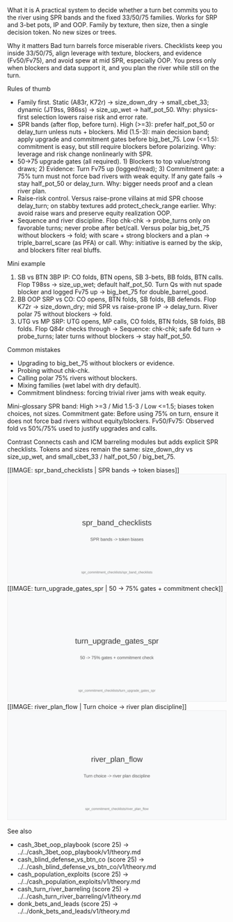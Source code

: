 What it is
A practical system to decide whether a turn bet commits you to the river using SPR bands and the fixed 33/50/75 families. Works for SRP and 3-bet pots, IP and OOP. Family by texture, then size, then a single decision token. No new sizes or trees.

Why it matters
Bad turn barrels force miserable rivers. Checklists keep you inside 33/50/75, align leverage with texture, blockers, and evidence (Fv50/Fv75), and avoid spew at mid SPR, especially OOP. You press only when blockers and data support it, and you plan the river while still on the turn.

Rules of thumb
- Family first. Static (A83r, K72r) -> size_down_dry -> small_cbet_33; dynamic (JT9ss, 986ss) -> size_up_wet -> half_pot_50. Why: physics-first selection lowers raise risk and error rate.
- SPR bands (after flop, before turn). High (>=3): prefer half_pot_50 or delay_turn unless nuts + blockers. Mid (1.5-3): main decision band; apply upgrade and commitment gates before big_bet_75. Low (<=1.5): commitment is easy, but still require blockers before polarizing. Why: leverage and risk change nonlinearly with SPR.
- 50->75 upgrade gates (all required). 1) Blockers to top value/strong draws; 2) Evidence: Turn Fv75 up (logged/read); 3) Commitment gate: a 75% turn must not force bad rivers with weak equity. If any gate fails -> stay half_pot_50 or delay_turn. Why: bigger needs proof and a clean river plan.
- Raise-risk control. Versus raise-prone villains at mid SPR choose delay_turn; on stabby textures add protect_check_range earlier. Why: avoid raise wars and preserve equity realization OOP.
- Sequence and river discipline. Flop chk-chk -> probe_turns only on favorable turns; never probe after bet/call. Versus polar big_bet_75 without blockers -> fold; with scare + strong blockers and a plan -> triple_barrel_scare (as PFA) or call. Why: initiative is earned by the skip, and blockers filter real bluffs.

Mini example
1) SB vs BTN 3BP IP: CO folds, BTN opens, SB 3-bets, BB folds, BTN calls. Flop T98ss -> size_up_wet; default half_pot_50. Turn Qs with nut spade blocker and logged Fv75 up -> big_bet_75 for double_barrel_good. 
2) BB OOP SRP vs CO: CO opens, BTN folds, SB folds, BB defends. Flop K72r -> size_down_dry; mid SPR vs raise-prone IP -> delay_turn. River polar 75 without blockers -> fold. 
3) UTG vs MP SRP: UTG opens, MP calls, CO folds, BTN folds, SB folds, BB folds. Flop Q84r checks through -> Sequence: chk-chk; safe 6d turn -> probe_turns; later turns without blockers -> stay half_pot_50.

Common mistakes
- Upgrading to big_bet_75 without blockers or evidence. 
- Probing without chk-chk. 
- Calling polar 75% rivers without blockers. 
- Mixing families (wet label with dry default). 
- Commitment blindness: forcing trivial river jams with weak equity.

Mini-glossary
SPR band: High >=3 / Mid 1.5-3 / Low <=1.5; biases token choices, not sizes. 
Commitment gate: Before using 75% on turn, ensure it does not force bad rivers without equity/blockers. 
Fv50/Fv75: Observed fold vs 50%/75% used to justify upgrades and calls.

Contrast
Connects cash and ICM barreling modules but adds explicit SPR checklists. Tokens and sizes remain the same: size_down_dry vs size_up_wet, and small_cbet_33 / half_pot_50 / big_bet_75.

[[IMAGE: spr_band_checklists | SPR bands -> token biases]]
![SPR bands -> token biases](images/spr_band_checklists.svg)
[[IMAGE: turn_upgrade_gates_spr | 50 -> 75% gates + commitment check]]
![50 -> 75% gates + commitment check](images/turn_upgrade_gates_spr.svg)
[[IMAGE: river_plan_flow | Turn choice -> river plan discipline]]
![Turn choice -> river plan discipline](images/river_plan_flow.svg)

See also
- cash_3bet_oop_playbook (score 25) -> ../../cash_3bet_oop_playbook/v1/theory.md
- cash_blind_defense_vs_btn_co (score 25) -> ../../cash_blind_defense_vs_btn_co/v1/theory.md
- cash_population_exploits (score 25) -> ../../cash_population_exploits/v1/theory.md
- cash_turn_river_barreling (score 25) -> ../../cash_turn_river_barreling/v1/theory.md
- donk_bets_and_leads (score 25) -> ../../donk_bets_and_leads/v1/theory.md